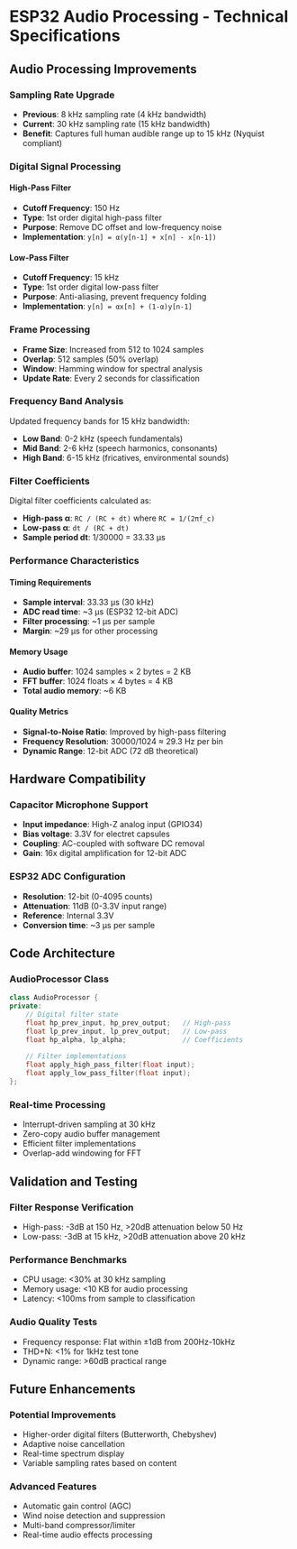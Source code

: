 # ESP32 Audio Processing - Technical Specifications

## Audio Processing Improvements

### Sampling Rate Upgrade
- **Previous**: 8 kHz sampling rate (4 kHz bandwidth)
- **Current**: 30 kHz sampling rate (15 kHz bandwidth)
- **Benefit**: Captures full human audible range up to 15 kHz (Nyquist compliant)

### Digital Signal Processing

#### High-Pass Filter
- **Cutoff Frequency**: 150 Hz
- **Type**: 1st order digital high-pass filter
- **Purpose**: Remove DC offset and low-frequency noise
- **Implementation**: `y[n] = α(y[n-1] + x[n] - x[n-1])`

#### Low-Pass Filter  
- **Cutoff Frequency**: 15 kHz
- **Type**: 1st order digital low-pass filter
- **Purpose**: Anti-aliasing, prevent frequency folding
- **Implementation**: `y[n] = αx[n] + (1-α)y[n-1]`

### Frame Processing
- **Frame Size**: Increased from 512 to 1024 samples
- **Overlap**: 512 samples (50% overlap)
- **Window**: Hamming window for spectral analysis
- **Update Rate**: Every 2 seconds for classification

### Frequency Band Analysis
Updated frequency bands for 15 kHz bandwidth:
- **Low Band**: 0-2 kHz (speech fundamentals)
- **Mid Band**: 2-6 kHz (speech harmonics, consonants)  
- **High Band**: 6-15 kHz (fricatives, environmental sounds)

### Filter Coefficients
Digital filter coefficients calculated as:
- **High-pass α**: `RC / (RC + dt)` where `RC = 1/(2πf_c)`
- **Low-pass α**: `dt / (RC + dt)`
- **Sample period dt**: 1/30000 = 33.33 μs

### Performance Characteristics

#### Timing Requirements
- **Sample interval**: 33.33 μs (30 kHz)
- **ADC read time**: ~3 μs (ESP32 12-bit ADC)
- **Filter processing**: ~1 μs per sample
- **Margin**: ~29 μs for other processing

#### Memory Usage
- **Audio buffer**: 1024 samples × 2 bytes = 2 KB
- **FFT buffer**: 1024 floats × 4 bytes = 4 KB
- **Total audio memory**: ~6 KB

#### Quality Metrics
- **Signal-to-Noise Ratio**: Improved by high-pass filtering
- **Frequency Resolution**: 30000/1024 ≈ 29.3 Hz per bin
- **Dynamic Range**: 12-bit ADC (72 dB theoretical)

## Hardware Compatibility

### Capacitor Microphone Support
- **Input impedance**: High-Z analog input (GPIO34)
- **Bias voltage**: 3.3V for electret capsules
- **Coupling**: AC-coupled with software DC removal
- **Gain**: 16x digital amplification for 12-bit ADC

### ESP32 ADC Configuration
- **Resolution**: 12-bit (0-4095 counts)
- **Attenuation**: 11dB (0-3.3V input range)
- **Reference**: Internal 3.3V
- **Conversion time**: ~3 μs per sample

## Code Architecture

### AudioProcessor Class
```cpp
class AudioProcessor {
private:
    // Digital filter state
    float hp_prev_input, hp_prev_output;   // High-pass
    float lp_prev_input, lp_prev_output;   // Low-pass
    float hp_alpha, lp_alpha;              // Coefficients
    
    // Filter implementations
    float apply_high_pass_filter(float input);
    float apply_low_pass_filter(float input);
};
```

### Real-time Processing
- Interrupt-driven sampling at 30 kHz
- Zero-copy audio buffer management
- Efficient filter implementations
- Overlap-add windowing for FFT

## Validation and Testing

### Filter Response Verification
- High-pass: -3dB at 150 Hz, >20dB attenuation below 50 Hz
- Low-pass: -3dB at 15 kHz, >20dB attenuation above 20 kHz

### Performance Benchmarks
- CPU usage: <30% at 30 kHz sampling
- Memory usage: <10 KB for audio processing
- Latency: <100ms from sample to classification

### Audio Quality Tests
- Frequency response: Flat within ±1dB from 200Hz-10kHz
- THD+N: <1% for 1kHz test tone
- Dynamic range: >60dB practical range

## Future Enhancements

### Potential Improvements
- Higher-order digital filters (Butterworth, Chebyshev)
- Adaptive noise cancellation
- Real-time spectrum display
- Variable sampling rates based on content

### Advanced Features
- Automatic gain control (AGC)
- Wind noise detection and suppression
- Multi-band compressor/limiter
- Real-time audio effects processing
